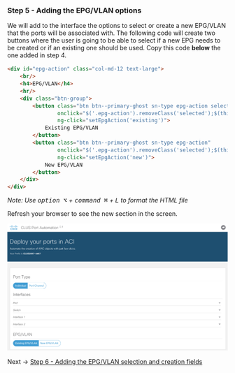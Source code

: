 ### Step 5 - Adding the EPG/VLAN options

We will add to the interface the options to select or create a new EPG/VLAN that the ports will be associated with.
The following code will create two buttons where the user is going to be able to select if a new EPG needs to be created
or if an existing one should be used.
Copy this code **below** the one added in step 4.

```html
<div id="epg-action" class="col-md-12 text-large">
    <br/>
    <h4>EPG/VLAN</h4>
    <hr/>
    <div class="btn-group">
        <button class="btn btn--primary-ghost sn-type epg-action selected"
                onclick="$('.epg-action').removeClass('selected');$(this).addClass('selected')"
                ng-click="setEpgAction('existing')">
            Existing EPG/VLAN
        </button>
        <button class="btn btn--primary-ghost sn-type epg-action"
                onclick="$('.epg-action').removeClass('selected');$(this).addClass('selected')"
                ng-click="setEpgAction('new')">
            New EPG/VLAN
        </button>
    </div>
</div>
```

_Note: Use <kbd>option ⌥</kbd> + <kbd>command ⌘</kbd> + <kbd>L</kbd> to format the HTML file_

Refresh your browser to see the new section in the screen.

![step_5](lab/images/step5.png)

Next -> [Step 6 - Adding the EPG/VLAN selection and creation fields]

[Step 6 - Adding the EPG/VLAN selection and creation fields]: step6.md